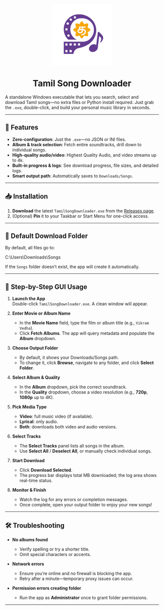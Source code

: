 <p align="center">
  <img src="app_icon.png" alt="Tamil Song Downloader" width="200" />
  <h1 align="center">Tamil Song Downloader</h1>
</p>

A standalone Windows executable that lets you search, select and download Tamil songs—no extra files or Python install required. Just grab the `.exe`, double-click, and build your personal music library in seconds.

---

## 🎯 Features

- **Zero-configuration**: Just the `.exe`—no JSON or INI files.  
- **Album & track selection**: Fetch entire soundtracks, drill down to individual songs.  
- **High-quality audio/video**: Highest Quality Audio, and video streams up to 4k.  
- **Built-in progress & logs**: See download progress, file sizes, and detailed logs.  
- **Smart output path**: Automatically saves to `Downloads/Songs`.

---

## 📥 Installation

1. **Download** the latest `TamilSongDownloader.exe` from the [Releases page](https://github.com/N-SANJAI/TamilSongDownloader/tree/main/releases).  
2. (Optional) **Pin** it to your Taskbar or Start Menu for one-click access.

---

## 📂 Default Download Folder

By default, all files go to:

C:\Users<YourUserName>\Downloads\Songs

If the `Songs` folder doesn’t exist, the app will create it automatically.

---

## 🚀 Step-by-Step GUI Usage

1. **Launch the App**  
   Double-click `TamilSongDownloader.exe`. A clean window will appear.

2. **Enter Movie or Album Name**  
   - In the **Movie Name** field, type the film or album title (e.g., `Vikram Vedha`).  
   - Click **Fetch Albums**. The app will query metadata and populate the **Album** dropdown.

3. **Choose Output Folder**  
   - By default, it shows your Downloads/Songs path.  
   - To change it, click **Browse**, navigate to any folder, and click **Select Folder**.

4. **Select Album & Quality**  
   - In the **Album** dropdown, pick the correct soundtrack.  
   - In the **Quality** dropdown, choose a video resolution (e.g., **720p**, **1080p** up to 4K).

5. **Pick Media Type**  
   - **Video**: full music video (if available).  
   - **Lyrical**: only audio.  
   - **Both**: downloads both video and audio versions.

6. **Select Tracks**  
   - The **Select Tracks** panel lists all songs in the album.  
   - Use **Select All** / **Deselect All**, or manually check individual songs.

7. **Start Download**  
   - Click **Download Selected**.  
   - The progress bar displays total MB downloaded; the log area shows real-time status.

8. **Monitor & Finish**  
   - Watch the log for any errors or completion messages.  
   - Once complete, open your output folder to enjoy your new songs!

---

## 🛠️ Troubleshooting

- **No albums found**  
  - Verify spelling or try a shorter title.  
  - Omit special characters or accents.

- **Network errors**  
  - Ensure you’re online and no firewall is blocking the app.  
  - Retry after a minute—temporary proxy issues can occur.

- **Permission errors creating folder**  
  - Run the app as **Administrator** once to grant folder permissions.

---

